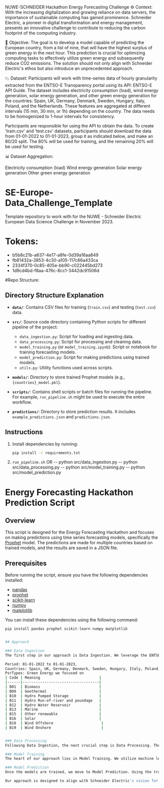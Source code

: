 NUWE-SCHNEIDER Hackathon
Energy Forecasting Challenge
⚙️ Context:
With the increasing digitalization and growing reliance on data servers, the importance of sustainable computing has gained prominence. Schneider Electric, a pioneer in digital transformation and energy management, presents an innovative challenge to contribute to reducing the carbon footprint of the computing industry.

🎯 Objective:
The goal is to develop a model capable of predicting the European country, from a list of nine, that will have the highest surplus of green energy in the next hour. This prediction is crucial for optimizing computing tasks to effectively utilize green energy and subsequently reduce CO2 emissions. The solution should not only align with Schneider Electric's ethos but also introduce an unprecedented approach.

📉 Dataset:
Participants will work with time-series data of hourly granularity extracted from the ENTSO-E Transparency portal using its API: ENTSO-E API Guide. The dataset includes electricity consumption (load), wind energy generation, solar energy generation, and other green energy generation for the countries: Spain, UK, Germany, Denmark, Sweden, Hungary, Italy, Poland, and the Netherlands. These features are aggregated at different intervals (15 min, 30 min, or 1h) depending on the country. The data needs to be homogenized to 1-hour intervals for consistency.

Participants are responsible for using the API to obtain the data. To create 'train.csv' and 'test.csv' datasets, participants should download the data from 01-01-2022 to 01-01-2023, group it as indicated below, and make an 80/20 split. The 80% will be used for training, and the remaining 20% will be used for testing.

📊 Dataset Aggregation:

Electricity consumption (load)
Wind energy generation
Solar energy generation
Other green energy generation

# SE-Europe-Data_Challenge_Template
Template repository to work with for the NUWE - Schneider Electric European Data Science Challenge in November 2023.

# Tokens:
- b5b8c21b-a637-4e17-a8fe-0d39a16aa849
- fb81432a-3853-4c30-a105-117c86a433ca
- 2334f370-0c85-405e-bb90-c022445bd273
- 1d9cd4bd-f8aa-476c-8cc1-3442dc91506d


#Repo Structure:

## Directory Structure Explanation

- **`data/`**: Contains CSV files for training (`train.csv`) and testing (`test.csv`) data.

- **`src/`**: Source code directory containing Python scripts for different pipeline of the project:
  - `data_ingestion.py`: Script for loading and ingesting data.
  - `data_processing.py`: Script for processing and cleaning data.
  - `model_training.py` (or `model_training.ipynb`): Script or notebook for training forecasting models.
  - `model_prediction.py`: Script for making predictions using trained models.
  - `utils.py`: Utility functions used across scripts.

- **`models/`**: Directory to store trained Prophet models (e.g., `{countries}_model.pkl`).

- **`scripts/`**: Contains shell scripts or batch files for running the pipeline. For example, `run_pipeline.sh` might be used to execute the entire workflow.

- **`predictions/`**: Directory to store prediction results. It includes `example_predictions.json` and `predictions.json`.


## Instructions
1. Install dependencies by running:

   ```bash
   pip install -r requirements.txt

2. `run_pipeline.sh` OR
-- python src/data_ingestion.py
-- python src/data_processing.py
-- python src/model_training.py
-- python src/model_prediction.py



# Energy Forecasting Hackathon Prediction Script

## Overview

This script is designed for the Energy Forecasting Hackathon and focuses on making predictions using time series forecasting models, specifically the [Prophet](https://facebook.github.io/prophet/) model. The predictions are made for multiple countries based on trained models, and the results are saved in a JSON file.

## Prerequisites

Before running the script, ensure you have the following dependencies installed:

- [pandas](https://pandas.pydata.org/)
- [prophet](https://facebook.github.io/prophet/)
- [scikit-learn](https://scikit-learn.org/)
- [numpy](https://numpy.org/)
- [matplotlib](https://matplotlib.org/)

You can install these dependencies using the following command:

```bash
pip install pandas prophet scikit-learn numpy matplotlib


## Approach

### Data Ingestion
The first step in our approach is Data Ingestion. We leverage the ENTSO-E Transparency portal API to retrieve time-series data of hourly granularity. The data includes electricity consumption (load), wind energy generation, solar energy generation, and other green energy generation for nine European countries. This API allows us to access real-time and historical data, providing the foundation for our forecasting models.

Period: 01-01-2022 to 01-01-2023,
Countries: Spain, UK, Germany, Denmark, Sweden, Hungary, Italy, Poland, and the Netherlands.
PsrTypes: Green Energy we focused on
| Code | Meaning                           |
|------|-----------------------------------|
| B01  | Biomass                           |
| B09  | Geothermal                        |
| B10  | Hydro Pumped Storage              |
| B11  | Hydro Run-of-river and poundage   |
| B12  | Hydro Water Reservoir             |
| B13  | Marine                            |
| B15  | Other renewable                   |
| B16  | Solar                             |
| B18  | Wind Offshore                      |
| B19  | Wind Onshore                       |


### Data Processing
Following Data Ingestion, the next crucial step is Data Processing. The raw data obtained from the API might be at varying intervals (15 min, 30 min, or 1h) for different countries. To ensure consistency, we homogenize the data to 1-hour intervals. This involves cleaning, aggregating, and structuring the data to create a cohesive dataset for training and testing our models. The processed data is then stored in 'train.csv' and 'test.csv' files.

### Model Training
The heart of our approach lies in Model Training. We utilize machine learning techniques, particularly time-series forecasting models like Prophet, to train on the processed dataset. The goal is to capture the patterns and trends in electricity consumption and green energy generation for each country. Training is performed separately for each country, allowing the models to learn country-specific nuances.

### Model Prediction
Once the models are trained, we move to Model Prediction. Using the trained models, we make predictions for each country on which will have the highest surplus of green energy in the next hour. This prediction is valuable for making informed decisions on optimizing computing tasks to utilize green energy effectively and reduce CO2 emissions. The predictions are then saved in the 'predictions.json' file.

Our approach is designed to align with Schneider Electric's vision for sustainability, aiming not only to predict energy surpluses accurately but also to contribute to reducing the environmental impact of the computing industry. The modular structure of Data Ingestion, Data Processing, Model Training, and Model Prediction allows for flexibility, scalability, and easy integration of new methodologies or models in the future.




